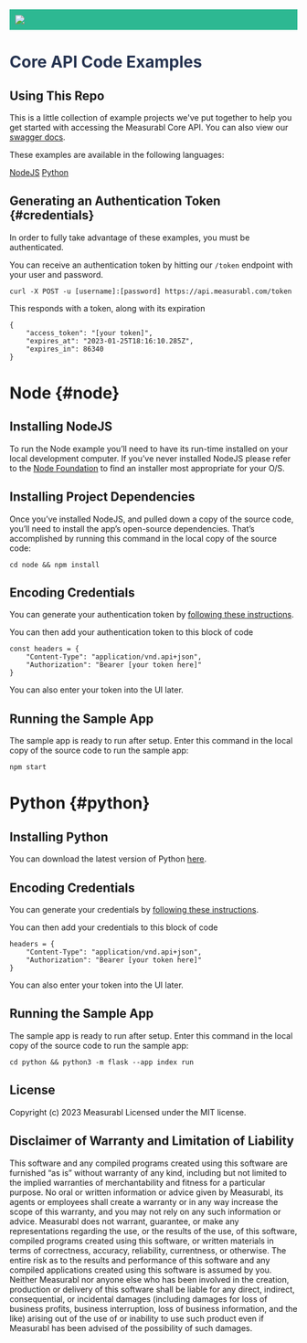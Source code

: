 <div style="background-color: #2DB892; padding: 10px">
    <img src="https://www.measurabl.com/wp-content/uploads/2019/06/MSR_Logo_Horz_800x200_White-e1564190293652-300x62.png" />
</div>

# <span style="color: #24324f">Core API Code Examples</span>

## Using This Repo
This is a little collection of example projects we've put together to help you get started with accessing the Measurabl Core API. You can also view our [swagger docs](https://api.measurabl.com/api-docs/index.html?urls.primaryName=Measurabl%20Core%20API%20Docs).

These examples are available in the following languages:

[NodeJS](#node)
[Python](#python)

## Generating an Authentication Token {#credentials}

In order to fully take advantage of these examples, you must be authenticated. 

You can receive an authentication token by hitting our `/token` endpoint with your user and password. 

`curl -X POST -u [username]:[password] https://api.measurabl.com/token` 

This responds with a token, along with its expiration 

```
{
    "access_token": "[your token]",
    "expires_at": "2023-01-25T18:16:10.285Z",
    "expires_in": 86340
}
```

# Node {#node}

## Installing NodeJS

To run the Node example you’ll need to have its run-time installed on your local development computer. If you’ve never installed NodeJS please refer to the [Node Foundation](https://nodejs.org/en/download/) to find an installer most appropriate for your O/S.

## Installing Project Dependencies

Once you’ve installed NodeJS, and pulled down a copy of the source code, you’ll need to install the app’s open-source dependencies. That’s accomplished by running this command in the local copy of the source code:

`cd node && npm install`

## Encoding Credentials

You can generate your authentication token by [following these instructions](#credentials).

You can then add your authentication token to this block of code
```
const headers = {
    "Content-Type": "application/vnd.api+json",
    "Authorization": "Bearer [your token here]"
}
```
You can also enter your token into the UI later.

## Running the Sample App

The sample app is ready to run after setup. Enter this command in the local copy of the source code to run the sample app:

`npm start` 

# Python {#python}

## Installing Python

You can download the latest version of Python [here](https://wiki.python.org/moin/BeginnersGuide/Download).

## Encoding Credentials

You can generate your credentials by [following these instructions](#credentials).

You can then add your credentials to this block of code
```
headers = {
    "Content-Type": "application/vnd.api+json",
    "Authorization": "Bearer [your token here]"
}
```
You can also enter your token into the UI later.


## Running the Sample App

The sample app is ready to run after setup. Enter this command in the local copy of the source code to run the sample app:

`cd python && python3 -m flask --app index run` 


## License

Copyright (c) 2023 Measurabl Licensed under the MIT license.

## Disclaimer of Warranty and Limitation of Liability

This software and any compiled programs created using this software are furnished “as is” without warranty of any kind, including but not limited to the implied warranties of merchantability and fitness for a particular purpose. No oral or written information or advice given by Measurabl, its agents or employees shall create a warranty or in any way increase the scope of this warranty, and you may not rely on any such information or advice.
Measurabl does not warrant, guarantee, or make any representations regarding the use, or the results of the use, of this software, compiled programs created using this software, or written materials in terms of correctness, accuracy, reliability, currentness, or otherwise. The entire risk as to the results and performance of this software and any compiled applications created using this software is assumed by you. Neither Measurabl nor anyone else who has been involved in the creation, production or delivery of this software shall be liable for any direct, indirect, consequential, or incidental damages (including damages for loss of business profits, business interruption, loss of business information, and the like) arising out of the use of or inability to use such product even if Measurabl has been advised of the possibility of such damages.